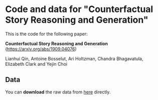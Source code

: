 # Code and data for "Counterfactual Story Reasoning and Generation"
<!--
Confidential, please do not redistribute. The code will be released under an MIT License. (What to do with this sentence?)
-->
This is the code for the following paper:

**Counterfactual Story Reasoning and Generation**
(https://arxiv.org/abs/1909.04076)

Lianhui Qin, Antoine Bosselut, Ari Holtzman, Chandra Bhagavatula, Elizabeth Clark and Yejin Choi

## Data
You can **download** the raw data from [here](https://drive.google.com/file/d/1OpLZ48OXQJWLC1GJKIMZfXuNkq9b95C_/view?usp=sharing) directly. 
